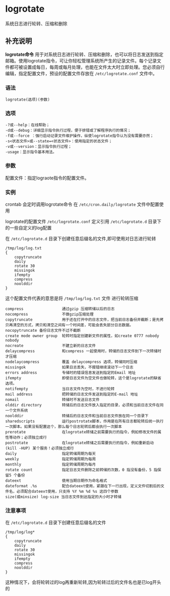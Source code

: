 #  logrotate

系统日志进行轮转、压缩和删除

##  补充说明

**logrotate命令**
用于对系统日志进行轮转、压缩和删除，也可以将日志发送到指定邮箱。使用logrotate指令，可让你轻松管理系统所产生的记录文件。每个记录文件都可被设置成每日，每周或每月处理，也能在文件太大时立即处理。您必须自行编辑，指定配置文件，预设的配置文件存放在
` /etc/logrotate.conf ` 文件中。

###  语法

    
    
    logrotate(选项)(参数)
    

###  选项

    
    
    -?或--help：在线帮助；
    -d或--debug：详细显示指令执行过程，便于排错或了解程序执行的情况；
    -f或--force ：强行启动记录文件维护操作，纵使logrotate指令认为没有需要亦然；
    -s<状态文件>或--state=<状态文件>：使用指定的状态文件；
    -v或--version：显示指令执行过程；
    -usage：显示指令基本用法。
    

###  参数

配置文件：指定lograote指令的配置文件。

###  实例

crontab 会定时调用logrotate命令 在 ` /etc/cron.daily/logrotate ` 文件中配置使用

logrotate的配置文件 ` /etc/logrotate.conf ` 定义引用 ` /etc/logrotate.d `
目录下的一些自定义的log配置

在 ` /etc/logrotate.d ` 目录下创建任意后缀名的文件,即可使用对日志进行轮转

    
    
    /tmp/log/log.txt
    {
        copytruncate
        daily
        rotate 30
        missingok
        ifempty
        compress
        noolddir
    }
    

这个配置文件代表的意思是将 ` /tmp/log/log.txt ` 文件 进行轮转压缩

    
    
    compress                 通过gzip 压缩转储以后的日志
    nocompress               不做gzip压缩处理
    copytruncate             用于还在打开中的日志文件，把当前日志备份并截断；是先拷贝再清空的方式，拷贝和清空之间有一个时间差，可能会丢失部分日志数据。
    nocopytruncate 备份日志文件不过不截断
    create mode owner group  轮转时指定创建新文件的属性，如create 0777 nobody nobody
    nocreate                 不建立新的日志文件
    delaycompress            和compress 一起使用时，转储的日志文件到下一次转储时才压缩
    nodelaycompress          覆盖 delaycompress 选项，转储同时压缩
    missingok                如果日志丢失，不报错继续滚动下一个日志
    errors address           专储时的错误信息发送到指定的Email 地址
    ifempty                  即使日志文件为空文件也做轮转，这个是logrotate的缺省选项。
    notifempty               当日志文件为空时，不进行轮转
    mail address             把转储的日志文件发送到指定的E-mail 地址
    nomail                   转储时不发送日志文件
    olddir directory         转储后的日志文件放入指定的目录，必须和当前日志文件在同一个文件系统
    noolddir                 转储后的日志文件和当前日志文件放在同一个目录下
    sharedscripts            运行postrotate脚本，作用是在所有日志都轮转后统一执行一次脚本。如果没有配置这个，那么每个日志轮转后都会执行一次脚本
    prerotate                在logrotate转储之前需要执行的指令，例如修改文件的属性等动作；必须独立成行
    postrotate               在logrotate转储之后需要执行的指令，例如重新启动 (kill -HUP) 某个服务！必须独立成行
    daily                    指定转储周期为每天
    weekly                   指定转储周期为每周
    monthly                  指定转储周期为每月
    rotate count             指定日志文件删除之前转储的次数，0 指没有备份，5 指保留5 个备份
    dateext                  使用当期日期作为命名格式
    dateformat .%s           配合dateext使用，紧跟在下一行出现，定义文件切割后的文件名，必须配合dateext使用，只支持 %Y %m %d %s 这四个参数
    size(或minsize) log-size 当日志文件到达指定的大小时才转储
    

###  注意事项

在 ` /etc/logrotate.d ` 目录下创建任意后缀名的文件

    
    
    /tmp/log/log*
    {
        copytruncate
        daily
        rotate 30
        missingok
        ifempty
        compress
        noolddir
    }
    

这种情况下，会将轮转过的log再重新轮转,因为轮转过后的文件名也是已log开头的

